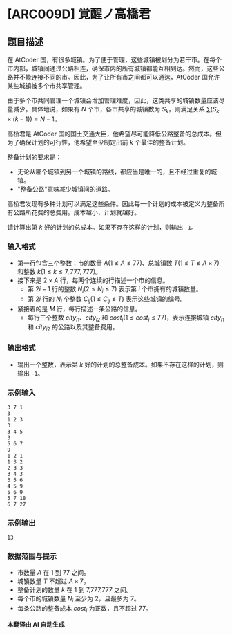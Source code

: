 # [ARC009D] 覚醒ノ高橋君

## 题目描述

在 AtCoder 国，有很多城镇。为了便于管理，这些城镇被划分为若干市。在每个市内部，城镇间通过公路相连，确保市内的所有城镇都能互相到达。然而，这些公路并不能连接不同的市。因此，为了让所有市之间都可以通达，AtCoder 国允许某些城镇被多个市共享管理。

由于多个市共同管理一个城镇会增加管理难度，因此，这类共享的城镇数量应该尽量减少。具体地说，如果有 $N$ 个市，各市共享的城镇数为 $S_k$，则满足关系 $\sum(S_k \times (k-1)) = N-1$。

高桥君是 AtCoder 国的国土交通大臣，他希望尽可能降低公路整备的总成本。但为了确保计划的可行性，他希望至少制定出前 $k$ 个最佳的整备计划。

整备计划的要求是：
- 无论从哪个城镇到另一个城镇的路线，都应当是唯一的，且不经过重复的城镇。
- "整备公路"意味减少城镇间的道路。

高桥君发现有多种计划可以满足这些条件。因此每一个计划的成本被定义为整备所有公路所花费的总费用。成本越小，计划就越好。

请计算出第 $k$ 好的计划的总成本。如果不存在这样的计划，则输出 `-1`。

### 输入格式

- 第一行包含三个整数：市的数量 $A (1 \le A \le 77)$、总城镇数 $T (1 \le T \le A \times 7)$ 和整数 $k (1 \le k \le 7,777,777)$。
- 接下来是 $2 \times A$ 行，每两个连续的行描述一个市的信息。
  - 第 $2i-1$ 行的整数 $N_i (2 \le N_i \le 7)$ 表示第 $i$ 个市拥有的城镇数量。
  - 第 $2i$ 行的 $N_i$ 个整数 $C_{ij} (1 \le C_{ij} \le T)$ 表示这些城镇的编号。
- 紧接着的是 $M$ 行，每行描述一条公路的信息。
  - 每行三个整数 $city_{i1}$、$city_{i2}$ 和 $cost_i (1 \le cost_i \le 77)$，表示连接城镇 $city_{i1}$ 和 $city_{i2}$ 的公路以及其整备费用。

### 输出格式

- 输出一个整数，表示第 $k$ 好的计划的总整备成本。如果不存在这样的计划，则输出 `-1`。

### 示例输入

```
3 7 1
3
1 2 3
3
3 4 5
3
5 6 7
9
1 2 1
1 3 2
2 3 3
3 4 3
3 5 6
4 5 9
5 6 9
5 7 18
6 7 27
```

### 示例输出

```
13
```

### 数据范围与提示

- 市数量 $A$ 在 1 到 77 之间。
- 城镇数量 $T$ 不超过 $A \times 7$。
- 整备计划的数量 $k$ 在 1 到 7,777,777 之间。
- 每个市的城镇数量 $N_i$ 至少为 2，且最多为 7。
- 每条公路的整备成本 $cost_i$ 为正数，且不超过 77。


 **本翻译由 AI 自动生成**

